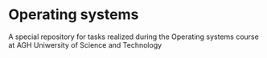# Operating systems
A special repository for tasks realized during the Operating systems course at AGH Uniwersity of Science and Technology
